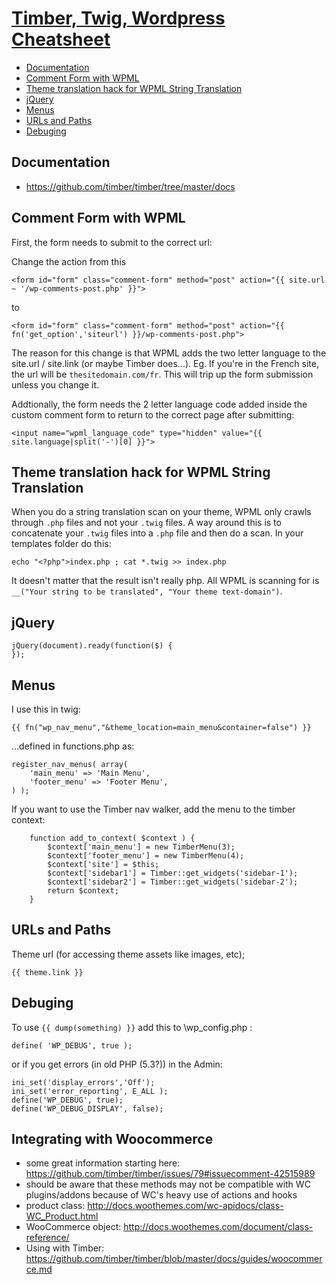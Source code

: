 # [Timber, Twig, Wordpress Cheatsheet](#timber-twig-wordpress-cheatsheet)

- [Documentation](#documentation)
- [Comment Form with WPML](#comment-form-with-wpml)
- [Theme translation hack for WPML String Translation](#theme-translation-hack-for-wpml-string-translation)
- [jQuery](#jquery)
- [Menus](#menus)
- [URLs and Paths](#urls-and-paths)
- [Debuging](#debuging)

## Documentation

- https://github.com/timber/timber/tree/master/docs

## Comment Form with WPML

First, the form needs to submit to the correct url:

Change the action from this
```
<form id="form" class="comment-form" method="post" action="{{ site.url ~ '/wp-comments-post.php' }}">
```

to

```
<form id="form" class="comment-form" method="post" action="{{ fn('get_option','siteurl') }}/wp-comments-post.php">
```

The reason for this change is that WPML adds the two letter language to the site.url / site.link (or maybe Timber does...). Eg. If you're in the French site, the url will be `thesitedomain.com/fr`. This will trip up the form submission unless you change it.

Addtionally, the form needs the 2 letter language code added inside the custom comment form to return to the correct page after submitting:

```
<input name="wpml_language_code" type="hidden" value="{{ site.language|split('-')[0] }}">
```

## Theme translation hack for WPML String Translation

When you do a string translation scan on your theme, WPML only crawls through `.php` files and not your `.twig` files. A way around this is to concatenate your `.twig` files into a `.php` file and then do a scan. In your templates folder do this:

```
echo "<?php">index.php ; cat *.twig >> index.php
```

It doesn't matter that the result isn't really php. All WPML is scanning for is `__("Your string to be translated", "Your theme text-domain")`.

## jQuery

```
jQuery(document).ready(function($) {
});
```

## Menus

I use this in twig:

`{{ fn("wp_nav_menu","&theme_location=main_menu&container=false") }}`

...defined in functions.php as:

```
register_nav_menus( array(
	'main_menu' => 'Main Menu',
	'footer_menu' => 'Footer Menu',
) );
```

If you want to use the Timber nav walker, add the menu to the timber context:
```
	function add_to_context( $context ) {
		$context['main_menu'] = new TimberMenu(3);
		$context['footer_menu'] = new TimberMenu(4);
		$context['site'] = $this;
		$context['sidebar1'] = Timber::get_widgets('sidebar-1');
		$context['sidebar2'] = Timber::get_widgets('sidebar-2');
		return $context;
	}
```

## URLs and Paths

Theme url (for accessing theme assets like images, etc);

`{{ theme.link }}`

## Debuging

To use  `{{ dump(something) }}` add this to \wp_config.php :

`define( 'WP_DEBUG', true );`

or if you get errors (in old PHP (5.3?)) in the Admin:
```
ini_set('display_errors','Off');
ini_set('error_reporting', E_ALL );
define('WP_DEBUG', true);
define('WP_DEBUG_DISPLAY', false);
```

## Integrating with Woocommerce 

- some great information starting here: https://github.com/timber/timber/issues/79#issuecomment-42515989
- should be aware that these methods may not be compatible with WC plugins/addons because of WC's heavy use of actions and hooks
- product class: http://docs.woothemes.com/wc-apidocs/class-WC_Product.html
- WooCommerce object: http://docs.woothemes.com/document/class-reference/
- Using with Timber: https://github.com/timber/timber/blob/master/docs/guides/woocommerce.md
